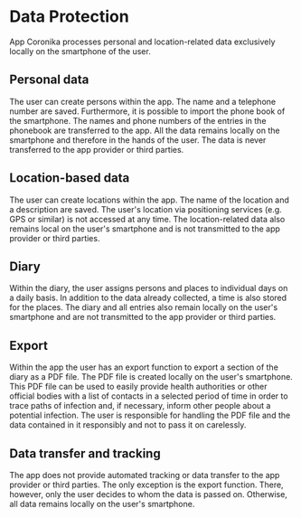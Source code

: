 # Data Protection

App Coronika processes personal and location-related data exclusively locally on the smartphone of the user.

## Personal data

The user can create persons within the app. The name and a telephone number are saved. Furthermore, it is possible to import the phone book of the smartphone. The names and phone numbers of the entries in the phonebook are transferred to the app. All the data remains locally on the smartphone and therefore in the hands of the user. The data is never transferred to the app provider or third parties.

## Location-based data

The user can create locations within the app. The name of the location and a description are saved. The user's location via positioning services (e.g. GPS or similar) is not accessed at any time. The location-related data also remains local on the user's smartphone and is not transmitted to the app provider or third parties.

## Diary

Within the diary, the user assigns persons and places to individual days on a daily basis. In addition to the data already collected, a time is also stored for the places. The diary and all entries also remain locally on the user's smartphone and are not transmitted to the app provider or third parties.

## Export

Within the app the user has an export function to export a section of the diary as a PDF file. The PDF file is created locally on the user's smartphone. This PDF file can be used to easily provide health authorities or other official bodies with a list of contacts in a selected period of time in order to trace paths of infection and, if necessary, inform other people about a potential infection. The user is responsible for handling the PDF file and the data contained in it responsibly and not to pass it on carelessly.

## Data transfer and tracking

The app does not provide automated tracking or data transfer to the app provider or third parties. The only exception is the export function. There, however, only the user decides to whom the data is passed on. Otherwise, all data remains locally on the user's smartphone.
